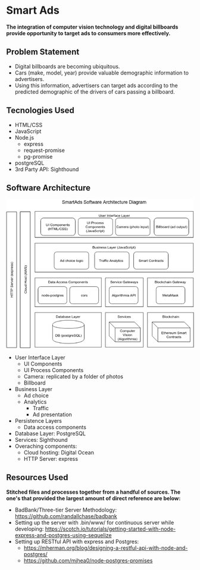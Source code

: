 # Smart Ads

**The integration of computer vision technology and digital billboards provide opportunity to target ads to consumers more effectively.**

## Problem Statement

- Digital billboards are becoming ubiquitous.
- Cars (make, model, year) provide valuable demographic information to advertisers.
- Using this information, advertisers can target ads according to the predicted demographic of the drivers of cars passing a billboard.

## Tecnologies Used
- HTML/CSS
- JavaScript
- Node.js
    - express
    - request-promise
    - pg-promise
- postgreSQL
- 3rd Party API: Sighthound

## Software Architecture
![](diagram.png)
- User Interface Layer
    - UI Components
    - UI Process Components
    - Camera: replicated by a folder of photos
    - Billboard
- Business Layer
    - Ad choice
    - Analytics
        - Traffic
        - Ad presentation
- Persistence Layers
    - Data access components
- Database Layer: PostgreSQL
- Services: Sighthound
- Overaching components:
    - Cloud hosting: Digital Ocean
    - HTTP Server: express


## Resources Used
**Stitched files and processes together from a handful of sources. The one's that provided the largest amount of direct reference are below:**
- BadBank/Three-tier Server Methodology: https://github.com/randallchase/badbank
- Setting up the server with .bin/www/ for continuous server while developing: https://scotch.io/tutorials/getting-started-with-node-express-and-postgres-using-sequelize
- Setting up RESTful API with express and Postgres: 
    - https://mherman.org/blog/designing-a-restful-api-with-node-and-postgres/
    - https://github.com/mjhea0/node-postgres-promises
